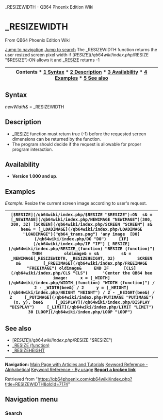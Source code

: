 


\_RESIZEWIDTH - QB64 Phoenix Edition Wiki








# \_RESIZEWIDTH



From QB64 Phoenix Edition Wiki



[Jump to navigation](#mw-head)
[Jump to search](#searchInput)
The \_RESIZEWIDTH function returns the user resized screen pixel width if [$RESIZE](/qb64wiki/index.php/$RESIZE "$RESIZE"):ON allows it and [\_RESIZE](/qb64wiki/index.php/RESIZE_(function) "RESIZE (function)") returns -1


  






| Contents * [1 Syntax](#Syntax) * [2 Description](#Description) * [3 Availability](#Availability) * [4 Examples](#Examples) * [5 See also](#See_also) |
| --- |


## Syntax


*newWidth&* = \_RESIZEWIDTH
  




## Description


* [\_RESIZE](/qb64wiki/index.php/RESIZE_(function) "RESIZE (function)") function must return true (-1) before the requested screen dimensions can be returned by the function.
* The program should decide if the request is allowable for proper program interaction.


  




## Availability


* **Version 1.000 and up**.


  




## Examples


*Example:* Resize the current screen image according to user's request.





| ``` [$RESIZE](/qb64wiki/index.php/$RESIZE "$RESIZE"):ON  s& = [_NEWIMAGE](/qb64wiki/index.php/NEWIMAGE "NEWIMAGE")(300, 300, 32) [SCREEN](/qb64wiki/index.php/SCREEN "SCREEN") s&  bee& = [_LOADIMAGE](/qb64wiki/index.php/LOADIMAGE "LOADIMAGE")("qb64_trans.png") 'any image  [DO](/qb64wiki/index.php/DO "DO")     [IF](/qb64wiki/index.php/IF "IF") [_RESIZE](/qb64wiki/index.php/RESIZE_(function) "RESIZE (function)") THEN         oldimage& = s&         s& = _NEWIMAGE(_RESIZEWIDTH, _RESIZEHEIGHT, 32)         SCREEN s&         [_FREEIMAGE](/qb64wiki/index.php/FREEIMAGE "FREEIMAGE") oldimage&     END IF      [CLS](/qb64wiki/index.php/CLS "CLS")      'Center the QB64 bee image:     x = [_WIDTH](/qb64wiki/index.php/WIDTH_(function) "WIDTH (function)") / 2 - _WIDTH(bee&) / 2     y = [_HEIGHT](/qb64wiki/index.php/HEIGHT "HEIGHT") / 2 - _HEIGHT(bee&) / 2     [_PUTIMAGE](/qb64wiki/index.php/PUTIMAGE "PUTIMAGE") (x, y), bee&     [_DISPLAY](/qb64wiki/index.php/DISPLAY "DISPLAY")     [_LIMIT](/qb64wiki/index.php/LIMIT "LIMIT") 30 [LOOP](/qb64wiki/index.php/LOOP "LOOP")  ``` |
| --- |


  




## See also


* [$RESIZE](/qb64wiki/index.php/$RESIZE "$RESIZE")
* [\_RESIZE (function)](/qb64wiki/index.php/RESIZE_(function) "RESIZE (function)")
* [\_RESIZEHEIGHT](/qb64wiki/index.php/RESIZEHEIGHT "RESIZEHEIGHT")


  






---


**Navigation:**
[Main Page with Articles and Tutorials](/qb64wiki/index.php/Main_Page "Main Page")
[Keyword Reference - Alphabetical](/qb64wiki/index.php/Keyword_Reference_-_Alphabetical "Keyword Reference - Alphabetical")
[Keyword Reference - By usage](/qb64wiki/index.php/Keyword_Reference_-_By_usage "Keyword Reference - By usage")
**[Report a broken link](https://qb64phoenix.com/forum/showthread.php?tid=2800)**  





Retrieved from "<https://qb64phoenix.com/qb64wiki/index.php?title=RESIZEWIDTH&oldid=7174>"




## Navigation menu








### Search





















